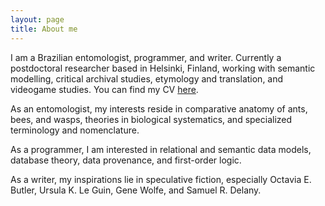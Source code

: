 ```yaml
---
layout: page
title: About me
---
```


I am a Brazilian entomologist, programmer, and writer. Currently a postdoctoral researcher based in Helsinki, Finland, working with semantic modelling, critical archival studies, etymology and translation, and videogame studies. You can find my CV [here]({%/assets/pdfs/cv.pdf%}).

As an entomologist, my interests reside in comparative anatomy of ants, bees, and wasps, theories in biological systematics, and specialized terminology and nomenclature.

As a programmer, I am interested in relational and semantic data models, database theory, data provenance, and first-order logic.

As a writer, my inspirations lie in speculative fiction, especially Octavia E. Butler, Ursula K. Le Guin, Gene Wolfe, and Samuel R. Delany.
